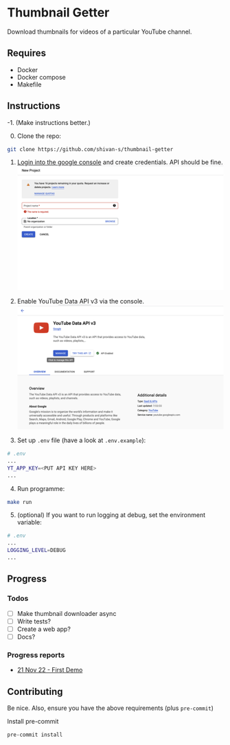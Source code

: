 # Thumbnail Getter

Download thumbnails for videos of a particular YouTube channel.

## Requires

- Docker
- Docker compose
- Makefile

## Instructions

-1. (Make instructions better.)

0. Clone the repo:

```sh
git clone https://github.com/shivan-s/thumbnail-getter
```

1. [Login into the google console](https://console.cloud.google.com/) and create credentials. API should be fine.
   ![auth](./docs/authentication.png)

2. Enable YouTube Data API v3 via the console.
   ![enable](./docs/enable-api.png)

3. Set up `.env` file (have a look at `.env.example`):

```sh
# .env
...
YT_APP_KEY=<PUT API KEY HERE>
...
```

4. Run programme:

```bash
make run
```

5. (optional) If you want to run logging at debug, set the environment variable:

```sh
# .env
...
LOGGING_LEVEL=DEBUG
...
```

## Progress

### Todos

- [ ] Make thumbnail downloader async
- [ ] Write tests?
- [ ] Create a web app?
- [ ] Docs?

### Progress reports

- [21 Nov 22 - First Demo](https://youtu.be/YDUGIXwCZDg)

## Contributing

Be nice. Also, ensure you have the above requirements (plus `pre-commit`)

Install pre-commit

```
pre-commit install
```
